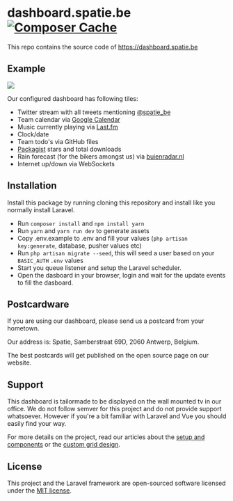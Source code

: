 # dashboard.spatie.be [![Composer Cache](https://shield.with.social/cc/github/spatie/dashboard.spatie.be/master.svg?style=flat-square)](https://packagist.org/packages/laravel/framework)

This repo contains the source code of https://dashboard.spatie.be

## Example

<img style="max-width:100%; height: auto" src="http://spatie.github.io/dashboard.spatie.be/images/screenshot20170127.png">

Our configured dashboard has following tiles:

- Twitter stream with all tweets mentioning [@spatie_be](https://twitter.com/spatie_be)
- Team calendar via [Google Calendar](https://google.com/calendar)
- Music currently playing via [Last.fm](https://last.fm)
- Clock/date
- Team todo's via GitHub files
- [Packagist](https://packagist.org/) stars and total downloads
- Rain forecast (for the bikers amongst us) via [buienradar.nl](http://buienradar.nl)
- Internet up/down via WebSockets

## Installation

Install this package by running cloning this repository and install like you normally install Laravel.

- Run `composer install` and `npm install yarn`
- Run `yarn` and `yarn run dev` to generate assets
- Copy .env.example to .env and fill your values (`php artisan key:generate`, database, pusher values etc)
- Run `php artisan migrate --seed`, this will seed a user based on your `BASIC_AUTH` `.env` values
- Start you queue listener and setup the Laravel scheduler.
- Open the dasboard in your browser, login and wait for the update events to fill the dasboard.

## Postcardware

If you are using our dashboard, please send us a postcard from your hometown.

Our address is: Spatie, Samberstraat 69D, 2060 Antwerp, Belgium.

The best postcards will get published on the open source page on our website.

## Support
This dashboard is tailormade to be displayed on the wall mounted tv in our office. We do not follow semver for this project and do not provide support whatsoever. However if you're a bit familiar with Laravel and Vue you should easily find your way.

For more details on the project, read our articles about the [setup and components](https://murze.be/2016/06/building-dashboard-using-laravel-vue/) or the [custom grid design](https://murze.be/2016/06/grid-layout-dashboard/).

## License

This project and the Laravel framework are open-sourced software licensed under the [MIT license](http://opensource.org/licenses/MIT).
